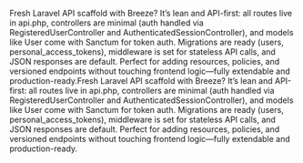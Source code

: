 Fresh Laravel API scaffold with Breeze? It’s lean and API-first: all routes live in api.php, controllers are minimal (auth handled via RegisteredUserController and AuthenticatedSessionController), and models like User come with Sanctum for token auth. Migrations are ready (users, personal_access_tokens), middleware is set for stateless API calls, and JSON responses are default. Perfect for adding resources, policies, and versioned endpoints without touching frontend logic—fully extendable and production-ready.Fresh Laravel API scaffold with Breeze? It’s lean and API-first: all routes live in api.php, controllers are minimal (auth handled via RegisteredUserController and AuthenticatedSessionController), and models like User come with Sanctum for token auth. Migrations are ready (users, personal_access_tokens), middleware is set for stateless API calls, and JSON responses are default. Perfect for adding resources, policies, and versioned endpoints without touching frontend logic—fully extendable and production-ready.